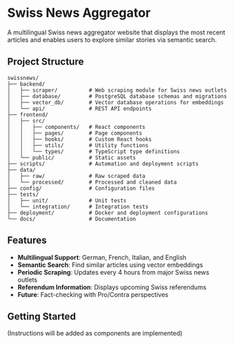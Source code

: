 # Swiss News Aggregator

A multilingual Swiss news aggregator website that displays the most recent articles and enables users to explore similar stories via semantic search.

## Project Structure

```
swissnews/
├── backend/
│   ├── scraper/          # Web scraping module for Swiss news outlets
│   ├── database/         # PostgreSQL database schemas and migrations
│   ├── vector_db/        # Vector database operations for embeddings
│   └── api/              # REST API endpoints
├── frontend/
│   ├── src/
│   │   ├── components/   # React components
│   │   ├── pages/        # Page components
│   │   ├── hooks/        # Custom React hooks
│   │   ├── utils/        # Utility functions
│   │   └── types/        # TypeScript type definitions
│   └── public/           # Static assets
├── scripts/              # Automation and deployment scripts
├── data/
│   ├── raw/              # Raw scraped data
│   └── processed/        # Processed and cleaned data
├── config/               # Configuration files
├── tests/
│   ├── unit/             # Unit tests
│   └── integration/      # Integration tests
├── deployment/           # Docker and deployment configurations
└── docs/                 # Documentation
```

## Features

- **Multilingual Support**: German, French, Italian, and English
- **Semantic Search**: Find similar articles using vector embeddings
- **Periodic Scraping**: Updates every 4 hours from major Swiss news outlets
- **Referendum Information**: Displays upcoming Swiss referendums
- **Future**: Fact-checking with Pro/Contra perspectives

## Getting Started

(Instructions will be added as components are implemented)

